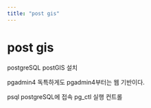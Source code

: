```yaml
---
title: "post gis"
---
```


# post gis

postgreSQL
postGIS 
설치

pgadmin4 독특하게도 pgadmin4부터는 웹 기반이다. 

psql postgreSQL에 접속
pg_ctl 실행 컨트롤

